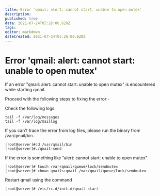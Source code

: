 ```yaml
---
title: Error 'qmail: alert: cannot start: unable to open mutex'
description: 
published: true
date: 2021-07-24T05:26:00.620Z
tags: 
editor: markdown
dateCreated: 2021-07-24T05:26:00.620Z
---
```


# Error 'qmail: alert: cannot start: unable to open mutex'


If an error "qmail: alert: cannot start: unable to open mutex" is encountered while starting qmail.

Proceed with the following steps to fixing the error:-

Check the following logs.

```
tail -f /var/log/messages
tail -f /var/log/maillog
```

If you can't trace the error from log files, please run the binary from /var/qmail/bin.

```
[root@server]#cd /var/qmail/bin
[root@server]#./qmail-send
```

If the error is something like "alert: cannot start: unable to open mutex"

```
[root@server]# touch /var/qmail/queue/lock/sendmutex
[root@server]# chown qmails:qmail /var/qmail/queue/lock/sendmutex
```

Restart qmail using the command

```
[root@server]# /etc/rc.d/init.d/qmail start
```

